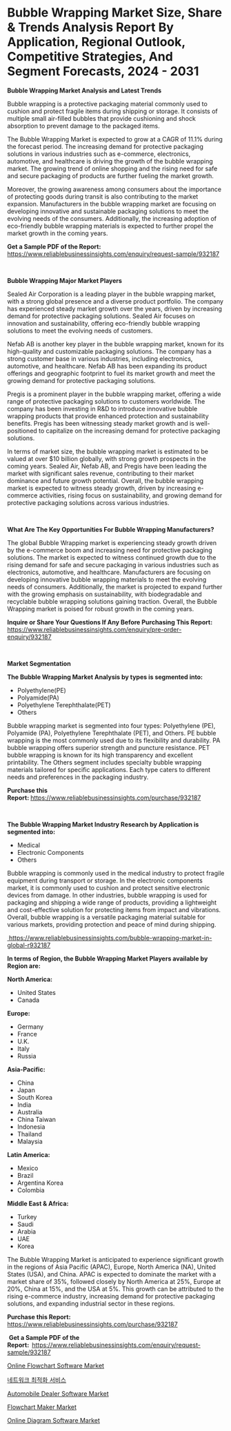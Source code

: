 <p><h1>Bubble Wrapping Market Size, Share & Trends Analysis Report By Application, Regional Outlook, Competitive Strategies, And Segment Forecasts, 2024 - 2031</h1></p><p><strong>Bubble Wrapping Market Analysis and Latest Trends</strong></p>
<p><p>Bubble wrapping is a protective packaging material commonly used to cushion and protect fragile items during shipping or storage. It consists of multiple small air-filled bubbles that provide cushioning and shock absorption to prevent damage to the packaged items.</p><p>The Bubble Wrapping Market is expected to grow at a CAGR of 11.1% during the forecast period. The increasing demand for protective packaging solutions in various industries such as e-commerce, electronics, automotive, and healthcare is driving the growth of the bubble wrapping market. The growing trend of online shopping and the rising need for safe and secure packaging of products are further fueling the market growth.</p><p>Moreover, the growing awareness among consumers about the importance of protecting goods during transit is also contributing to the market expansion. Manufacturers in the bubble wrapping market are focusing on developing innovative and sustainable packaging solutions to meet the evolving needs of the consumers. Additionally, the increasing adoption of eco-friendly bubble wrapping materials is expected to further propel the market growth in the coming years.</p></p>
<p><strong>Get a Sample PDF of the Report:&nbsp;</strong> <a href="https://www.reliablebusinessinsights.com/enquiry/request-sample/932187">https://www.reliablebusinessinsights.com/enquiry/request-sample/932187</a></p>
<p>&nbsp;</p>
<p><strong>Bubble Wrapping Major Market Players</strong></p>
<p><p>Sealed Air Corporation is a leading player in the bubble wrapping market, with a strong global presence and a diverse product portfolio. The company has experienced steady market growth over the years, driven by increasing demand for protective packaging solutions. Sealed Air focuses on innovation and sustainability, offering eco-friendly bubble wrapping solutions to meet the evolving needs of customers.</p><p>Nefab AB is another key player in the bubble wrapping market, known for its high-quality and customizable packaging solutions. The company has a strong customer base in various industries, including electronics, automotive, and healthcare. Nefab AB has been expanding its product offerings and geographic footprint to fuel its market growth and meet the growing demand for protective packaging solutions.</p><p>Pregis is a prominent player in the bubble wrapping market, offering a wide range of protective packaging solutions to customers worldwide. The company has been investing in R&D to introduce innovative bubble wrapping products that provide enhanced protection and sustainability benefits. Pregis has been witnessing steady market growth and is well-positioned to capitalize on the increasing demand for protective packaging solutions.</p><p>In terms of market size, the bubble wrapping market is estimated to be valued at over $10 billion globally, with strong growth prospects in the coming years. Sealed Air, Nefab AB, and Pregis have been leading the market with significant sales revenue, contributing to their market dominance and future growth potential. Overall, the bubble wrapping market is expected to witness steady growth, driven by increasing e-commerce activities, rising focus on sustainability, and growing demand for protective packaging solutions across various industries.</p></p>
<p>&nbsp;</p>
<p><strong>What Are The Key Opportunities For Bubble Wrapping Manufacturers?</strong></p>
<p><p>The global Bubble Wrapping market is experiencing steady growth driven by the e-commerce boom and increasing need for protective packaging solutions. The market is expected to witness continued growth due to the rising demand for safe and secure packaging in various industries such as electronics, automotive, and healthcare. Manufacturers are focusing on developing innovative bubble wrapping materials to meet the evolving needs of consumers. Additionally, the market is projected to expand further with the growing emphasis on sustainability, with biodegradable and recyclable bubble wrapping solutions gaining traction. Overall, the Bubble Wrapping market is poised for robust growth in the coming years.</p></p>
<p><strong>Inquire or Share Your Questions If Any Before Purchasing This Report:</strong> <a href="https://www.reliablebusinessinsights.com/enquiry/pre-order-enquiry/932187">https://www.reliablebusinessinsights.com/enquiry/pre-order-enquiry/932187</a></p>
<p>&nbsp;</p>
<p><strong>Market Segmentation</strong></p>
<p><strong>The Bubble Wrapping Market Analysis by types is segmented into:</strong></p>
<p><ul><li>Polyethylene(PE)</li><li>Polyamide(PA)</li><li>Polyethylene Terephthalate(PET)</li><li>Others</li></ul></p>
<p><p>Bubble wrapping market is segmented into four types: Polyethylene (PE), Polyamide (PA), Polyethylene Terephthalate (PET), and Others. PE bubble wrapping is the most commonly used due to its flexibility and durability. PA bubble wrapping offers superior strength and puncture resistance. PET bubble wrapping is known for its high transparency and excellent printability. The Others segment includes specialty bubble wrapping materials tailored for specific applications. Each type caters to different needs and preferences in the packaging industry.</p></p>
<p><strong>Purchase this Report:&nbsp;</strong><a href="https://www.reliablebusinessinsights.com/purchase/932187">https://www.reliablebusinessinsights.com/purchase/932187</a></p>
<p>&nbsp;</p>
<p><strong>The Bubble Wrapping Market Industry Research by Application is segmented into:</strong></p>
<p><ul><li>Medical</li><li>Electronic Components</li><li>Others</li></ul></p>
<p><p>Bubble wrapping is commonly used in the medical industry to protect fragile equipment during transport or storage. In the electronic components market, it is commonly used to cushion and protect sensitive electronic devices from damage. In other industries, bubble wrapping is used for packaging and shipping a wide range of products, providing a lightweight and cost-effective solution for protecting items from impact and vibrations. Overall, bubble wrapping is a versatile packaging material suitable for various markets, providing protection and peace of mind during shipping.</p></p>
<p><a href="https://www.reliablebusinessinsights.com/bubble-wrapping-market-in-global-r932187">&nbsp;https://www.reliablebusinessinsights.com/bubble-wrapping-market-in-global-r932187</a></p>
<p><strong>In terms of Region, the Bubble Wrapping Market Players available by Region are:</strong></p>
<p>
    <p> <strong> North America: </strong>
        <ul>
            <li>United States</li>
            <li>Canada</li>
        </ul>
        </p> 
    <p> <strong> Europe: </strong>
        <ul>
            <li>Germany</li>
            <li>France</li>
            <li>U.K.</li>
            <li>Italy</li>
            <li>Russia</li>
        </ul>
        </p> 
    <p> <strong> Asia-Pacific: </strong>
        <ul>
            <li>China</li>
            <li>Japan</li>
            <li>South Korea</li>
            <li>India</li>
            <li>Australia</li>
            <li>China Taiwan</li>
            <li>Indonesia</li>
            <li>Thailand</li>
            <li>Malaysia</li>
        </ul>
        </p> 
    <p> <strong> Latin America: </strong>
        <ul>
            <li>Mexico</li>
            <li>Brazil</li>
            <li>Argentina Korea</li>
            <li>Colombia</li>
        </ul>
        </p> 
    <p> <strong> Middle East & Africa: </strong>
        <ul>
            <li>Turkey</li>
            <li>Saudi</li>
            <li>Arabia</li>
            <li>UAE</li>
            <li>Korea</li>
        </ul>
    </p>
    </p>
<p><p>The Bubble Wrapping Market is anticipated to experience significant growth in the regions of Asia Pacific (APAC), Europe, North America (NA), United States (USA), and China. APAC is expected to dominate the market with a market share of 35%, followed closely by North America at 25%, Europe at 20%, China at 15%, and the USA at 5%. This growth can be attributed to the rising e-commerce industry, increasing demand for protective packaging solutions, and expanding industrial sector in these regions.</p></p>
<p><strong>Purchase this Report: </strong><a href="https://www.reliablebusinessinsights.com/purchase/932187">https://www.reliablebusinessinsights.com/purchase/932187</a></p>
<p>&nbsp;<strong>Get a Sample PDF of the Report:&nbsp;&nbsp;</strong><a href="https://www.reliablebusinessinsights.com/enquiry/request-sample/932187">https://www.reliablebusinessinsights.com/enquiry/request-sample/932187</a></p>
<p><strong></strong></p>
<p><p><a href="https://medium.com/@valroy852472024/online-flowchart-software-market-outlook-complete-industry-analysis-2024-to-2031-20b07e9390e5">Online Flowchart Software Market</a></p><p><a href="https://medium.com/@ransomjohns73/%EB%84%A4%ED%8A%B8%EC%9B%8C%ED%81%AC-%EC%B5%9C%EC%A0%81%ED%99%94-%EC%84%9C%EB%B9%84%EC%8A%A4-%EC%8B%9C%EC%9E%A5-%EC%A0%90%EC%9C%A0%EC%9C%A8-%EB%B0%8F-%EC%8B%9C%EC%9E%A5-%EB%B6%84%EC%84%9D-%EC%84%B1%EC%9E%A5-%EB%8F%99%ED%96%A5-%EB%B0%8F-2024%EB%85%84%EB%B6%80%ED%84%B0-2031%EB%85%84%EA%B9%8C%EC%A7%80-%EC%98%88%EC%B8%A1-c55ee72f7c62">네트워크 최적화 서비스</a></p><p><a href="https://medium.com/@elenorkiehn_40655/comprehensive-analysis-of-the-global-automobile-dealer-software-market-growth-trends-market-c62494f996ae?postPublishedType=initial">Automobile Dealer Software Market</a></p><p><a href="https://medium.com/@valroy852472024/global-flowchart-maker-industry-types-applications-market-players-regional-growth-analysis-and-4dfc310b7137">Flowchart Maker Market</a></p><p><a href="https://medium.com/@valroy852472024/strategic-insights-into-global-online-diagram-software-market-trends-2024-2031-covered-in-128-3e33aaccd011">Online Diagram Software Market</a></p></p>